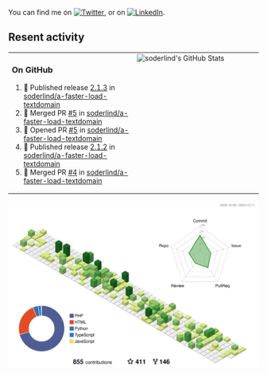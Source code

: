 


<!-- Actual text -->
You can find me on [![Twitter][1.2]][1], or on [![LinkedIn][2.2]][2].

<!-- Icons -->

[1.2]: http://i.imgur.com/wWzX9uB.png (twitter icon without padding)
[2.2]: https://raw.githubusercontent.com/MartinHeinz/MartinHeinz/master/linkedin-3-16.png (LinkedIn icon without padding)

<!-- Links to your social media accounts -->

[1]: https://twitter.com/soderlind
[2]: https://www.linkedin.com/in/soderlind/

## Resent activity

<table width="100%" border="0"><tr><td width="49%">

### On GitHub

<!--START_SECTION:activity-->
1. 🚀 Published release [2.1.3](https://github.com/soderlind/a-faster-load-textdomain/releases/tag/2.1.3) in [soderlind/a-faster-load-textdomain](https://github.com/soderlind/a-faster-load-textdomain)
2. 🎉 Merged PR [#5](https://github.com/soderlind/a-faster-load-textdomain/pull/5) in [soderlind/a-faster-load-textdomain](https://github.com/soderlind/a-faster-load-textdomain)
3. 💪 Opened PR [#5](https://github.com/soderlind/a-faster-load-textdomain/pull/5) in [soderlind/a-faster-load-textdomain](https://github.com/soderlind/a-faster-load-textdomain)
4. 🚀 Published release [2.1.2](https://github.com/soderlind/a-faster-load-textdomain/releases/tag/2.1.2) in [soderlind/a-faster-load-textdomain](https://github.com/soderlind/a-faster-load-textdomain)
5. 🎉 Merged PR [#4](https://github.com/soderlind/a-faster-load-textdomain/pull/4) in [soderlind/a-faster-load-textdomain](https://github.com/soderlind/a-faster-load-textdomain)
<!--END_SECTION:activity-->
  </td>
<td width="49%" valign="top">
  <img   alt="soderlind's GitHub Stats" src="https://awesome-github-stats.azurewebsites.net/user-stats/soderlind?cardType=level-alternate&Title=FFFFFF&Border=FFFFFF" />
</td></tr></table>


![](./profile-3d-contrib/profile-green-animate.svg)


